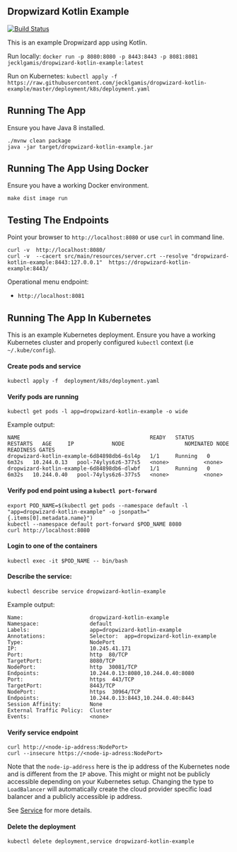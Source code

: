 ## Dropwizard Kotlin Example

[![Build Status](https://travis-ci.org/jecklgamis/dropwizard-kotlin-example.svg?branch=master)](https://travis-ci.org/jecklgamis/dropwizard-kotlin-example)

This is an example Dropwizard app using Kotlin.

Run locally: `docker run -p 8080:8080 -p 8443:8443 -p 8081:8081 jecklgamis/dropwizard-kotlin-example:latest`

Run on Kubernetes: `kubectl apply -f https://raw.githubusercontent.com/jecklgamis/dropwizard-kotlin-example/master/deployment/k8s/deployment.yaml`  
 
## Running The App
Ensure you have Java 8 installed.
```
./mvnw clean package
java -jar target/dropwizard-kotlin-example.jar
```

## Running The App Using Docker
Ensure you have a working Docker environment.
```
make dist image run
```

## Testing The Endpoints
Point your browser to `http://localhost:8080` or use `curl` in command line.

```
curl -v  http://localhost:8080/
curl -v  --cacert src/main/resources/server.crt --resolve "dropwizard-kotlin-example:8443:127.0.0.1"  https://dropwizard-kotlin-example:8443/
```

Operational menu endpoint:
* `http://localhost:8081`

## Running The App In Kubernetes
This is an example Kubernetes deployment. Ensure you have a working Kubernetes cluster and properly configured `kubectl` 
context (i.e `~/.kube/config`).

#### Create pods and service
```
kubectl apply -f  deployment/k8s/deployment.yaml
```

#### Verify pods are running
```
kubectl get pods -l app=dropwizard-kotlin-example -o wide
```
Example output:
```
NAME                                         READY   STATUS    RESTARTS   AGE     IP            NODE                   NOMINATED NODE   READINESS GATES
dropwizard-kotlin-example-6d84898db6-6sl4p   1/1     Running   0          6m32s   10.244.0.13   pool-74ylys6z6-377s5   <none>           <none>
dropwizard-kotlin-example-6d84898db6-dlwbf   1/1     Running   0          6m32s   10.244.0.40   pool-74ylys6z6-377s5   <none>           <none>
```

#### Verify pod end point using a `kubectl port-forward`
```
export POD_NAME=$(kubectl get pods --namespace default -l "app=dropwizard-kotlin-example" -o jsonpath="{.items[0].metadata.name}")
kubectl --namespace default port-forward $POD_NAME 8080
curl http://localhost:8080
```

#### Login to one of the containers
```
kubectl exec -it $POD_NAME -- bin/bash
```

#### Describe the service:
```
kubectl describe service dropwizard-kotlin-example
```
Example output:
```
Name:                     dropwizard-kotlin-example
Namespace:                default
Labels:                   app=dropwizard-kotlin-example
Annotations:              Selector:  app=dropwizard-kotlin-example
Type:                     NodePort
IP:                       10.245.41.171
Port:                     http  80/TCP
TargetPort:               8080/TCP
NodePort:                 http  30081/TCP
Endpoints:                10.244.0.13:8080,10.244.0.40:8080
Port:                     https  443/TCP
TargetPort:               8443/TCP
NodePort:                 https  30964/TCP
Endpoints:                10.244.0.13:8443,10.244.0.40:8443
Session Affinity:         None
External Traffic Policy:  Cluster
Events:                   <none>
```

#### Verify service endpoint
```
curl http://<node-ip-address:NodePort>
curl --insecure https://<node-ip-adress:NodePort>
```
Note that the `node-ip-address` here is the ip address of the Kubernetes node and is different from the `IP` above.
This might or might not be publicly accessible depending on your Kubernetes setup. Changing the type to `LoadBalancer` 
will automatically create the cloud provider specific load balancer and a publicly accessible ip address.

See [Service](https://kubernetes.io/docs/concepts/services-networking/service/) for more details.

#### Delete the deployment
```
kubectl delete deployment,service dropwizard-kotlin-example
```
